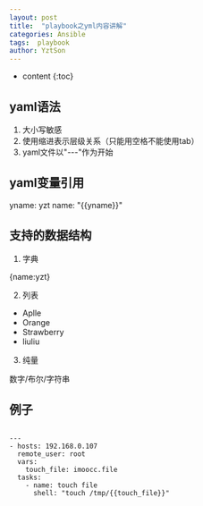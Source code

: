 ```yaml
---
layout: post
title:  "playbook之yml内容讲解"
categories: Ansible
tags:  playbook
author: YztSon
---
```


* content
{:toc}


##  yaml语法

1. 大小写敏感
2. 使用缩进表示层级关系（只能用空格不能使用tab）
3. yaml文件以"---"作为开始

## yaml变量引用

yname: yzt
name: "{{yname}}"

## 支持的数据结构
1. 字典

{name:yzt}

2. 列表

- Aplle
- Orange
- Strawberry
- liuliu

3. 纯量

数字/布尔/字符串


## 例子

```

---
- hosts: 192.168.0.107
  remote_user: root
  vars:
    touch_file: imoocc.file
  tasks:
    - name: touch file
      shell: "touch /tmp/{{touch_file}}"

```















